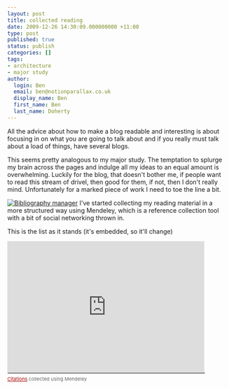 ```yaml
---
layout: post
title: collected reading
date: 2009-12-26 14:30:09.000000000 +11:00
type: post
published: true
status: publish
categories: []
tags:
- architecture
- major study
author:
  login: Ben
  email: ben@notionparallax.co.uk
  display_name: Ben
  first_name: Ben
  last_name: Doherty
---
```

<p>All the advice about how to make a blog readable and interesting is about focusing in on what you are going to talk about and if you really must talk about a load of things, have several blogs.</p>
<p>This seems pretty analogous to my major study. The temptation to splurge my brain across the pages and indulge all my ideas to an equal amount is overwhelming. Luckily for the blog, that doesn't bother me, if people want to read this stream of drivel, then good for them, if not, then I don't really mind. Unfortunately for a marked piece of work I need to toe the line a bit.</p>
<p><a href="http://www.mendeley.com/profiles/ben-doherty"><img border="0" src="{{ site.baseurl }}/assets/big" alt="Bibliography manager" /></a> I've started collecting my reading material in a more structured way using Mendeley, which is a reference collection tool with a bit of social networking thrown in.</p>
<p>This is the list as it stands (it's embedded, so it'll change)</p>
<div style="padding:0;margin:0;text-align:left"><iframe src="http://www.mendeley.com/collections/embed/676661/A70805/" style="height:300px;width:450px;border:none;">
There really should be an iframe here :(
</iframe><br />
<hr style="border:1px solid #E0E0E0;margin:0px 0px 5px 0px;padding:0;width:450px;" /><span style="color:#666666;font-size:11px;"><a style="color:#A70805" href="http://www.mendeley.com">Citations</a> collected using Mendeley</span></div>
